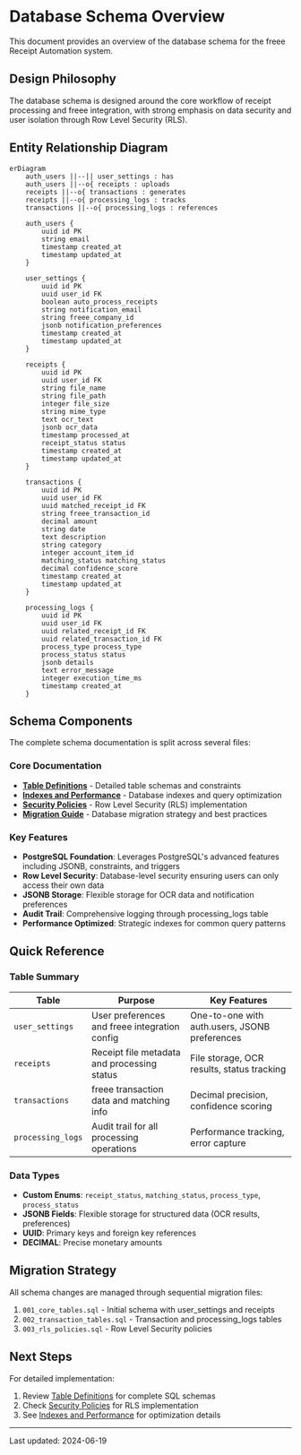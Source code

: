 # Database Schema Overview

This document provides an overview of the database schema for the freee Receipt Automation system.

## Design Philosophy

The database schema is designed around the core workflow of receipt processing and freee integration, with strong
emphasis on data security and user isolation through Row Level Security (RLS).

## Entity Relationship Diagram

```mermaid
erDiagram
    auth_users ||--|| user_settings : has
    auth_users ||--o{ receipts : uploads
    receipts ||--o{ transactions : generates
    receipts ||--o{ processing_logs : tracks
    transactions ||--o{ processing_logs : references

    auth_users {
        uuid id PK
        string email
        timestamp created_at
        timestamp updated_at
    }

    user_settings {
        uuid id PK
        uuid user_id FK
        boolean auto_process_receipts
        string notification_email
        string freee_company_id
        jsonb notification_preferences
        timestamp created_at
        timestamp updated_at
    }

    receipts {
        uuid id PK
        uuid user_id FK
        string file_name
        string file_path
        integer file_size
        string mime_type
        text ocr_text
        jsonb ocr_data
        timestamp processed_at
        receipt_status status
        timestamp created_at
        timestamp updated_at
    }

    transactions {
        uuid id PK
        uuid user_id FK
        uuid matched_receipt_id FK
        string freee_transaction_id
        decimal amount
        string date
        text description
        string category
        integer account_item_id
        matching_status matching_status
        decimal confidence_score
        timestamp created_at
        timestamp updated_at
    }

    processing_logs {
        uuid id PK
        uuid user_id FK
        uuid related_receipt_id FK
        uuid related_transaction_id FK
        process_type process_type
        process_status status
        jsonb details
        text error_message
        integer execution_time_ms
        timestamp created_at
    }
```

## Schema Components

The complete schema documentation is split across several files:

### Core Documentation

- **[Table Definitions](table-definitions.md)** - Detailed table schemas and constraints
- **[Indexes and Performance](indexes-performance.md)** - Database indexes and query optimization
- **[Security Policies](security-policies.md)** - Row Level Security (RLS) implementation
- **[Migration Guide](migration-strategy.md)** - Database migration strategy and best practices

### Key Features

- **PostgreSQL Foundation**: Leverages PostgreSQL's advanced features including JSONB, constraints, and triggers
- **Row Level Security**: Database-level security ensuring users can only access their own data
- **JSONB Storage**: Flexible storage for OCR data and notification preferences
- **Audit Trail**: Comprehensive logging through processing_logs table
- **Performance Optimized**: Strategic indexes for common query patterns

## Quick Reference

### Table Summary

| Table             | Purpose                                       | Key Features                                  |
| ----------------- | --------------------------------------------- | --------------------------------------------- |
| `user_settings`   | User preferences and freee integration config | One-to-one with auth.users, JSONB preferences |
| `receipts`        | Receipt file metadata and processing status   | File storage, OCR results, status tracking    |
| `transactions`    | freee transaction data and matching info      | Decimal precision, confidence scoring         |
| `processing_logs` | Audit trail for all processing operations     | Performance tracking, error capture           |

### Data Types

- **Custom Enums**: `receipt_status`, `matching_status`, `process_type`, `process_status`
- **JSONB Fields**: Flexible storage for structured data (OCR results, preferences)
- **UUID**: Primary keys and foreign key references
- **DECIMAL**: Precise monetary amounts

## Migration Strategy

All schema changes are managed through sequential migration files:

1. `001_core_tables.sql` - Initial schema with user_settings and receipts
2. `002_transaction_tables.sql` - Transaction and processing_logs tables
3. `003_rls_policies.sql` - Row Level Security policies

## Next Steps

For detailed implementation:

1. Review [Table Definitions](table-definitions.md) for complete SQL schemas
2. Check [Security Policies](security-policies.md) for RLS implementation
3. See [Indexes and Performance](indexes-performance.md) for optimization details

---

Last updated: 2024-06-19
